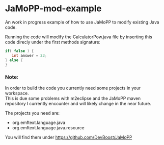 JaMoPP-mod-example
==================

An work in progress example of how to use JaMoPP to modify existing Java code.

Running the code will modify the CalculatorPow.java file by inserting this code direcly under the first methods signature:

```java
if( false ) {
   int answer = 23;
} else {
}
```


### Note:
In order to build the code you currently need some projects in your workspace.  
This is due some problems with m2eclipse and the JaMoPP maven repository I currently encounter and will likely change in the near future.

The projects you need are:

 * org.emftext.language.java
 * org.emftext.language.java.resource

You will find them under https://github.com/DevBoost/JaMoPP
